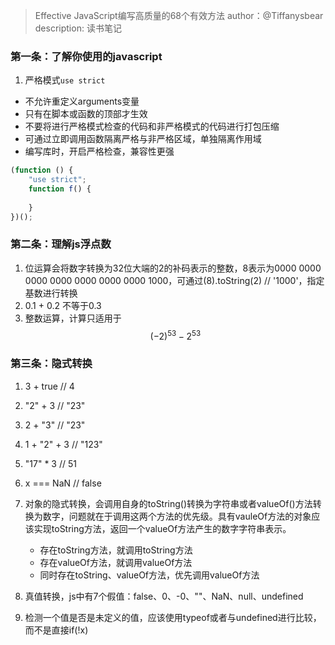 > Effective JavaScript编写高质量的68个有效方法
> author：@Tiffanysbear 
> description: 读书笔记


### 第一条：了解你使用的javascript
1. 严格模式`use strict`

* 不允许重定义arguments变量
* 只有在脚本或函数的顶部才生效
* 不要将进行严格模式检查的代码和非严格模式的代码进行打包压缩
* 可通过立即调用函数隔离严格与非严格区域，单独隔离作用域
* 编写库时，开启严格检查，兼容性更强


```javascript
(function () {
	"use strict";
	function f() {
		
	}
})();
```



### 第二条：理解js浮点数
1. 位运算会将数字转换为32位大端的2的补码表示的整数，8表示为0000 0000 0000 0000 0000 0000 0000 1000，可通过(8).toString(2) // '1000'，指定基数进行转换
2. 0.1 + 0.2 不等于0.3
3. 整数运算，计算只适用于$$(-2)^{53} - 2^{53}$$

### 第三条：隐式转换

1. 3 + true // 4
2. "2" + 3 // "23"
3. 2 + "3" // "23"
4. 1 + "2" + 3 // "123"
5. "17" * 3 // 51
6. x === NaN // false
7. 对象的隐式转换，会调用自身的toString()转换为字符串或者valueOf()方法转换为数字，问题就在于调用这两个方法的优先级。具有vauleOf方法的对象应该实现toString方法，返回一个valueOf方法产生的数字字符串表示。
    
    * 存在toString方法，就调用toString方法
    * 存在valueOf方法，就调用valueOf方法
    * 同时存在toString、valueOf方法，优先调用valueOf方法

    
8. 真值转换，js中有7个假值：false、0、-0、""、NaN、null、undefined
9. 检测一个值是否是未定义的值，应该使用typeof或者与undefined进行比较，而不是直接if(!x)


















